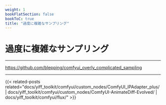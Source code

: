 ```yaml
---
weight: 1
bookFlatSection: false
bookToC: true
title: "過度に複雑なサンプリング"
---
```


<!--markdownlint-disable MD025 MD033 MD038 -->

# 過度に複雑なサンプリング

---

<https://github.com/blepping/comfyui_overly_complicated_sampling>

---

<!--
HUGO_SEARCH_EXCLUDE_START
-->
{{< related-posts related="docs/yiff_toolkit/comfyui/custom_nodes/ComfyUI_IPAdapter_plus/ | docs/yiff_toolkit/comfyui/custom_nodes/ComfyUI-AnimateDiff-Evolved/ | docs/yiff_toolkit/comfyui/flux/" >}}
<!--
HUGO_SEARCH_EXCLUDE_END
-->
